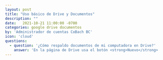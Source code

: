 ```yaml
---
layout: post
title: "Uso básico de Drive y Documentos"
description: ""
date:   2021-10-21 11:00:00 -0700
categories: google drive documentos
by: 'Administrador de cuentas CoBach BC'
icon: 'cloud'
questions:
  - question: '¿Cómo respaldo documentos de mi computadora en Drive?'
    answer: 'En la página de Drive usa el botón <strong>Nuevo</strong> para subir contenido de tu computadora. Puedes elegir entre subir archivos o carpetas completas.'
---
```

